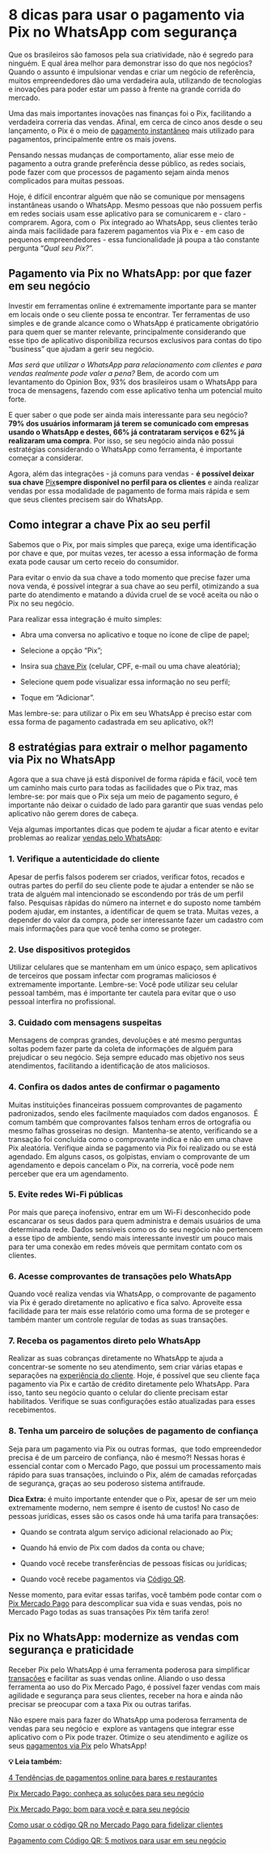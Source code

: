 # 8 dicas para usar o pagamento via Pix no WhatsApp com segurança

Que os brasileiros são famosos pela sua criatividade, não é segredo para ninguém. E qual área melhor para demonstrar isso do que nos negócios? Quando o assunto é impulsionar vendas e criar um negócio de referência, muitos empreendedores dão uma verdadeira aula, utilizando de tecnologias e inovações para poder estar um passo à frente na grande corrida do mercado.

Uma das mais importantes inovações nas finanças foi o Pix, facilitando a verdadeira correria das vendas. Afinal, em cerca de cinco anos desde o seu lançamento, o Pix é o meio de [pagamento instantâneo](https://meubolso.mercadopago.com.br/inovacao-em-pagamento-instantaneo) mais utilizado para pagamentos, principalmente entre os mais jovens.

Pensando nessas mudanças de comportamento, aliar esse meio de pagamento a outra grande preferência desse público, as redes sociais, pode fazer com que processos de pagamento sejam ainda menos complicados para muitas pessoas.

Hoje, é difícil encontrar alguém que não se comunique por mensagens instantâneas usando o WhatsApp. Mesmo pessoas que não possuem perfis em redes sociais usam esse aplicativo para se comunicarem e - claro - comprarem. Agora, com o  Pix integrado ao WhatsApp, seus clientes terão ainda mais facilidade para fazerem pagamentos via Pix e - em caso de pequenos empreendedores - essa funcionalidade já poupa a tão constante pergunta “*Qual seu Pix?*”.

## **Pagamento via Pix no WhatsApp: por que fazer em seu negócio**

Investir em ferramentas online é extremamente importante para se manter em locais onde o seu cliente possa te encontrar. Ter ferramentas de uso simples e de grande alcance como o WhatsApp é praticamente obrigatório para quem quer se manter relevante, principalmente considerando que esse tipo de aplicativo disponibiliza recursos exclusivos para contas do tipo “business” que ajudam a gerir seu negócio.

*Mas será que utilizar o WhatsApp para relacionamento com clientes e para vendas realmente pode valer a pena?* Bem, de acordo com um levantamento do Opinion Box, 93% dos brasileiros usam o WhatsApp para troca de mensagens, fazendo com esse aplicativo tenha um potencial muito forte.

E quer saber o que pode ser ainda mais interessante para seu negócio? **79% dos usuários informaram já terem se comunicado com empresas usando o WhatsApp e destes, 66% já contrataram serviços e 62% já realizaram uma compra**. Por isso, se seu negócio ainda não possui estratégias considerando o WhatsApp como ferramenta, é importante começar a considerar.

Agora, além das integrações - já comuns para vendas - **é possível deixar sua chave** [Pix](https://meubolso.mercadopago.com.br/comprar-e-transferir-com-pix-entenda-porque-voce-nao-pode-ficar-de-fora)**sempre disponível no perfil para os clientes** e ainda realizar vendas por essa modalidade de pagamento de forma mais rápida e sem que seus clientes precisem sair do WhatsApp.

## **Como integrar a chave** **Pix ao seu perfil**

Sabemos que o Pix, por mais simples que pareça, exige uma identificação por chave e que, por muitas vezes, ter acesso a essa informação de forma exata pode causar um certo receio do consumidor.

Para evitar o envio da sua chave a todo momento que precise fazer uma nova venda, é possível integrar a sua chave ao seu perfil, otimizando a sua parte do atendimento e matando a dúvida cruel de se você aceita ou não o Pix no seu negócio.

Para realizar essa integração é muito simples:

- Abra uma conversa no aplicativo e toque no ícone de clipe de papel; 

- Selecione a opção “Pix”; 

- Insira sua [chave Pix](https://meubolso.mercadopago.com.br/o-que-e-a-chave-pix-entenda-como-essa-novidade-facilitara-a-sua-vida) (celular, CPF, e-mail ou uma chave aleatória); 

- Selecione quem pode visualizar essa informação no seu perfil; 

- Toque em “Adicionar”. 

Mas lembre-se: para utilizar o Pix em seu WhatsApp é preciso estar com essa forma de pagamento cadastrada em seu aplicativo, ok?!

## **8 estratégias para extrair o melhor pagamento via Pix no WhatsApp**

Agora que a sua chave já está disponível de forma rápida e fácil, você tem um caminho mais curto para todas as facilidades que o Pix traz, mas lembre-se: por mais que o Pix seja um meio de pagamento seguro, é importante não deixar o cuidado de lado para garantir que suas vendas pelo aplicativo não gerem dores de cabeça.

Veja algumas importantes dicas que podem te ajudar a ficar atento e evitar problemas ao realizar [vendas pelo WhatsApp](https://meubolso.mercadopago.com.br/7-ferramentas-para-ajudar-suas-vendas-pelo-whatsapp):

### 1. Verifique a autenticidade do cliente

Apesar de perfis falsos poderem ser criados, verificar fotos, recados e outras partes do perfil do seu cliente pode te ajudar a entender se não se trata de alguém mal intencionado se escondendo por trás de um perfil falso. Pesquisas rápidas do número na internet e do suposto nome também podem ajudar, em instantes, a identificar de quem se trata. Muitas vezes, a depender do valor da compra, pode ser interessante fazer um cadastro com mais informações para que você tenha como se proteger.

### 2. Use dispositivos protegidos

Utilizar celulares que se mantenham em um único espaço, sem aplicativos de terceiros que possam infectar com programas maliciosos é extremamente importante. Lembre-se: Você pode utilizar seu celular pessoal também, mas é importante ter cautela para evitar que o uso pessoal interfira no profissional.

### 3. Cuidado com mensagens suspeitas

Mensagens de compras grandes, devoluções e até mesmo perguntas soltas podem fazer parte da coleta de informações de alguém para prejudicar o seu negócio. Seja sempre educado mas objetivo nos seus atendimentos, facilitando a identificação de atos maliciosos.

### 4. Confira os dados antes de confirmar o pagamento

Muitas instituições financeiras possuem comprovantes de pagamento padronizados, sendo eles facilmente maquiados com dados enganosos.  É comum também que comprovantes falsos tenham erros de ortografia ou mesmo falhas grosseiras no design.  Mantenha-se atento, verificando se a transação foi concluída como o comprovante indica e não em uma chave Pix aleatória. Verifique ainda se pagamento via Pix foi realizado ou se está agendado. Em alguns casos, os golpistas, enviam o comprovante de um agendamento e depois cancelam o Pix, na correria, você pode nem perceber que era um agendamento.

### 5. Evite redes Wi-Fi públicas

Por mais que pareça inofensivo, entrar em um Wi-Fi desconhecido pode escancarar os seus dados para quem administra e demais usuários de uma determinada rede. Dados sensíveis como os do seu negócio não pertencem a esse tipo de ambiente, sendo mais interessante investir um pouco mais para ter uma conexão em redes móveis que permitam contato com os clientes.

### 6. Acesse comprovantes de transações pelo WhatsApp

Quando você realiza vendas via WhatsApp, o comprovante de pagamento via Pix é gerado diretamente no aplicativo e fica salvo. Aproveite essa facilidade para ter mais esse relatório como uma forma de se proteger e também manter um controle regular de todas as suas transações.

### 7. Receba os pagamentos direto pelo WhatsApp

Realizar as suas cobranças diretamente no WhatsApp te ajuda a concentrar-se somente no seu atendimento, sem criar várias etapas e separações na [experiência do cliente](https://meubolso.mercadopago.com.br/melhorar-a-experiencia-do-cliente-com-codigo-qr). Hoje, é possível que seu cliente faça pagamento via Pix e cartão de crédito diretamente pelo WhatsApp. Para isso, tanto seu negócio quanto o celular do cliente precisam estar habilitados. Verifique se suas configurações estão atualizadas para esses recebimentos.

### 8. Tenha um parceiro de soluções de pagamento de confiança

Seja para um pagamento via Pix ou outras formas,  que todo empreendedor precisa é de um parceiro de confiança, não é mesmo?! Nessas horas é essencial contar com o Mercado Pago, que possui um processamento mais rápido para suas transações, incluindo o Pix, além de camadas reforçadas de segurança, graças ao seu poderoso sistema antifraude.

**Dica Extra:** é muito importante entender que o Pix, apesar de ser um meio extremamente moderno, nem sempre é isento de custos! No caso de pessoas jurídicas, esses são os casos onde há uma tarifa para transações:

- Quando se contrata algum serviço adicional relacionado ao Pix; 

- Quando há envio de Pix com dados da conta ou chave;

- Quando você recebe transferências de pessoas físicas ou jurídicas;

- Quando você recebe pagamentos via [Código QR](https://meubolso.mercadopago.com.br/vender-na-loja-fisica-com-codigo-qr). 

Nesse momento, para evitar essas tarifas, você também pode contar com o [Pix Mercado Pago](https://meubolso.mercadopago.com.br/pix-mercado-pago-para-gerenciar-fluxo-de-caixa) para descomplicar sua vida e suas vendas, pois no Mercado Pago todas as suas transações Pix têm tarifa zero!

## **Pix no WhatsApp: modernize as vendas com segurança e praticidade**

Receber Pix pelo WhatsApp é uma ferramenta poderosa para simplificar [transações](https://meubolso.mercadopago.com.br/as-transacoes-com-pix-sao-seguras) e facilitar as suas vendas online. Aliando o uso dessa ferramenta ao uso do Pix Mercado Pago, é possível fazer vendas com mais agilidade e segurança para seus clientes, receber na hora e ainda não precisar se preocupar com a taxa Pix ou outras tarifas.

Não espere mais para fazer do WhatsApp uma poderosa ferramenta de vendas para seu negócio e  explore as vantagens que integrar esse aplicativo com o Pix pode trazer. Otimize o seu atendimento e agilize os seus [pagamentos via Pix](https://meubolso.mercadopago.com.br/quanto-custa-receber-pagamentos-via-pix-e-codigo-qr) pelo WhatsApp!

**💡 Leia também:**

[4 Tendências de pagamentos online para bares e restaurantes](https://meubolso.mercadopago.com.br/pagamentos-online-bares-restaurantes)

[Pix Mercado Pago: conheça as soluções para seu negócio](https://meubolso.mercadopago.com.br/conheca-as-solucoes-pix-mercado-pago)

[Pix Mercado Pago: bom para você e para seu negócio](https://meubolso.mercadopago.com.br/pix-mercado-pago-bom-para-voce-e-para-seu-negocio)

[Como usar o código QR no Mercado Pago para fidelizar clientes](https://meubolso.mercadopago.com.br/como-fidelizar-clientes-com-codigo-qr-mercado-pago)

[Pagamento com Código QR: 5 motivos para usar em seu negócio](https://meubolso.mercadopago.com.br/usar-codigo-qr-como-meio-de-pagamento)